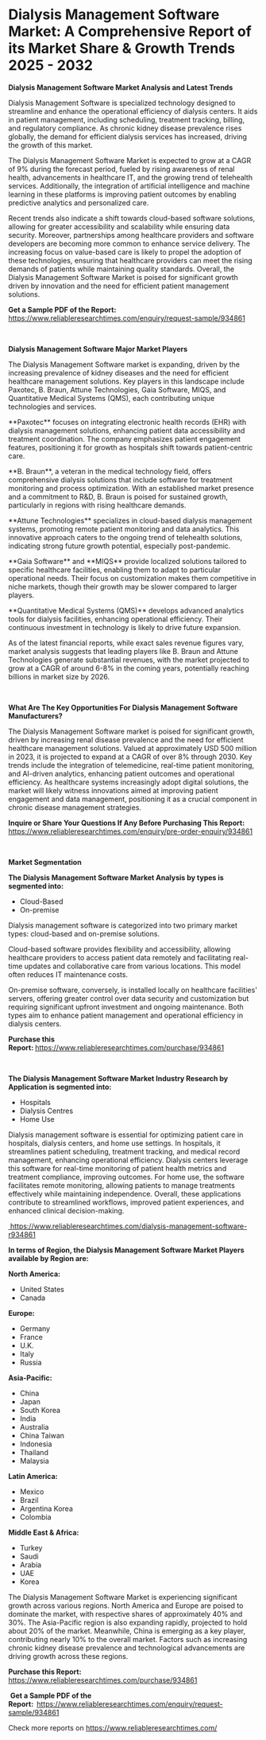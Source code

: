 <p><h1>Dialysis Management Software Market: A Comprehensive Report of its Market Share & Growth Trends 2025 - 2032</h1></p><p><strong>Dialysis Management Software Market Analysis and Latest Trends</strong></p>
<p><p>Dialysis Management Software is specialized technology designed to streamline and enhance the operational efficiency of dialysis centers. It aids in patient management, including scheduling, treatment tracking, billing, and regulatory compliance. As chronic kidney disease prevalence rises globally, the demand for efficient dialysis services has increased, driving the growth of this market.</p><p>The Dialysis Management Software Market is expected to grow at a CAGR of 9% during the forecast period, fueled by rising awareness of renal health, advancements in healthcare IT, and the growing trend of telehealth services. Additionally, the integration of artificial intelligence and machine learning in these platforms is improving patient outcomes by enabling predictive analytics and personalized care. </p><p>Recent trends also indicate a shift towards cloud-based software solutions, allowing for greater accessibility and scalability while ensuring data security. Moreover, partnerships among healthcare providers and software developers are becoming more common to enhance service delivery. The increasing focus on value-based care is likely to propel the adoption of these technologies, ensuring that healthcare providers can meet the rising demands of patients while maintaining quality standards. Overall, the Dialysis Management Software Market is poised for significant growth driven by innovation and the need for efficient patient management solutions.</p></p>
<p><strong>Get a Sample PDF of the Report:&nbsp;</strong> <a href="https://www.reliableresearchtimes.com/enquiry/request-sample/934861?utm_campaign=3087&utm_medium=2&utm_source=Github&utm_content=ia&utm_term=07032025&utm_id=dialysis-management-software">https://www.reliableresearchtimes.com/enquiry/request-sample/934861</a></p>
<p>&nbsp;</p>
<p><strong>Dialysis Management Software Major Market Players</strong></p>
<p><p>The Dialysis Management Software market is expanding, driven by the increasing prevalence of kidney diseases and the need for efficient healthcare management solutions. Key players in this landscape include Paxotec, B. Braun, Attune Technologies, Gaia Software, MIQS, and Quantitative Medical Systems (QMS), each contributing unique technologies and services.</p><p>**Paxotec** focuses on integrating electronic health records (EHR) with dialysis management solutions, enhancing patient data accessibility and treatment coordination. The company emphasizes patient engagement features, positioning it for growth as hospitals shift towards patient-centric care.</p><p>**B. Braun**, a veteran in the medical technology field, offers comprehensive dialysis solutions that include software for treatment monitoring and process optimization. With an established market presence and a commitment to R&D, B. Braun is poised for sustained growth, particularly in regions with rising healthcare demands.</p><p>**Attune Technologies** specializes in cloud-based dialysis management systems, promoting remote patient monitoring and data analytics. This innovative approach caters to the ongoing trend of telehealth solutions, indicating strong future growth potential, especially post-pandemic.</p><p>**Gaia Software** and **MIQS** provide localized solutions tailored to specific healthcare facilities, enabling them to adapt to particular operational needs. Their focus on customization makes them competitive in niche markets, though their growth may be slower compared to larger players.</p><p>**Quantitative Medical Systems (QMS)** develops advanced analytics tools for dialysis facilities, enhancing operational efficiency. Their continuous investment in technology is likely to drive future expansion.</p><p>As of the latest financial reports, while exact sales revenue figures vary, market analysis suggests that leading players like B. Braun and Attune Technologies generate substantial revenues, with the market projected to grow at a CAGR of around 6-8% in the coming years, potentially reaching billions in market size by 2026.</p></p>
<p>&nbsp;</p>
<p><strong>What Are The Key Opportunities For Dialysis Management Software Manufacturers?</strong></p>
<p><p>The Dialysis Management Software market is poised for significant growth, driven by increasing renal disease prevalence and the need for efficient healthcare management solutions. Valued at approximately USD 500 million in 2023, it is projected to expand at a CAGR of over 8% through 2030. Key trends include the integration of telemedicine, real-time patient monitoring, and AI-driven analytics, enhancing patient outcomes and operational efficiency. As healthcare systems increasingly adopt digital solutions, the market will likely witness innovations aimed at improving patient engagement and data management, positioning it as a crucial component in chronic disease management strategies.</p></p>
<p><strong>Inquire or Share Your Questions If Any Before Purchasing This Report:</strong> <a href="https://www.reliableresearchtimes.com/enquiry/pre-order-enquiry/934861?utm_campaign=3087&utm_medium=2&utm_source=Github&utm_content=ia&utm_term=07032025&utm_id=dialysis-management-software">https://www.reliableresearchtimes.com/enquiry/pre-order-enquiry/934861</a></p>
<p>&nbsp;</p>
<p><strong>Market Segmentation</strong></p>
<p><strong>The Dialysis Management Software Market Analysis by types is segmented into:</strong></p>
<p><ul><li>Cloud-Based</li><li>On-premise</li></ul></p>
<p><p>Dialysis management software is categorized into two primary market types: cloud-based and on-premise solutions. </p><p>Cloud-based software provides flexibility and accessibility, allowing healthcare providers to access patient data remotely and facilitating real-time updates and collaborative care from various locations. This model often reduces IT maintenance costs. </p><p>On-premise software, conversely, is installed locally on healthcare facilities' servers, offering greater control over data security and customization but requiring significant upfront investment and ongoing maintenance. Both types aim to enhance patient management and operational efficiency in dialysis centers.</p></p>
<p><strong>Purchase this Report:&nbsp;</strong><a href="https://www.reliableresearchtimes.com/purchase/934861?utm_campaign=3087&utm_medium=2&utm_source=Github&utm_content=ia&utm_term=07032025&utm_id=dialysis-management-software">https://www.reliableresearchtimes.com/purchase/934861</a></p>
<p>&nbsp;</p>
<p><strong>The Dialysis Management Software Market Industry Research by Application is segmented into:</strong></p>
<p><ul><li>Hospitals</li><li>Dialysis Centres</li><li>Home Use</li></ul></p>
<p><p>Dialysis management software is essential for optimizing patient care in hospitals, dialysis centers, and home use settings. In hospitals, it streamlines patient scheduling, treatment tracking, and medical record management, enhancing operational efficiency. Dialysis centers leverage this software for real-time monitoring of patient health metrics and treatment compliance, improving outcomes. For home use, the software facilitates remote monitoring, allowing patients to manage treatments effectively while maintaining independence. Overall, these applications contribute to streamlined workflows, improved patient experiences, and enhanced clinical decision-making.</p></p>
<p><a href="https://www.reliableresearchtimes.com/dialysis-management-software-r934861?utm_campaign=3087&utm_medium=2&utm_source=Github&utm_content=ia&utm_term=07032025&utm_id=dialysis-management-software">&nbsp;https://www.reliableresearchtimes.com/dialysis-management-software-r934861</a></p>
<p><strong>In terms of Region, the Dialysis Management Software Market Players available by Region are:</strong></p>
<p>
    <p> <strong> North America: </strong>
        <ul>
            <li>United States</li>
            <li>Canada</li>
        </ul>
        </p> 
    <p> <strong> Europe: </strong>
        <ul>
            <li>Germany</li>
            <li>France</li>
            <li>U.K.</li>
            <li>Italy</li>
            <li>Russia</li>
        </ul>
        </p> 
    <p> <strong> Asia-Pacific: </strong>
        <ul>
            <li>China</li>
            <li>Japan</li>
            <li>South Korea</li>
            <li>India</li>
            <li>Australia</li>
            <li>China Taiwan</li>
            <li>Indonesia</li>
            <li>Thailand</li>
            <li>Malaysia</li>
        </ul>
        </p> 
    <p> <strong> Latin America: </strong>
        <ul>
            <li>Mexico</li>
            <li>Brazil</li>
            <li>Argentina Korea</li>
            <li>Colombia</li>
        </ul>
        </p> 
    <p> <strong> Middle East & Africa: </strong>
        <ul>
            <li>Turkey</li>
            <li>Saudi</li>
            <li>Arabia</li>
            <li>UAE</li>
            <li>Korea</li>
        </ul>
    </p>
    </p>
<p><p>The Dialysis Management Software Market is experiencing significant growth across various regions. North America and Europe are poised to dominate the market, with respective shares of approximately 40% and 30%. The Asia-Pacific region is also expanding rapidly, projected to hold about 20% of the market. Meanwhile, China is emerging as a key player, contributing nearly 10% to the overall market. Factors such as increasing chronic kidney disease prevalence and technological advancements are driving growth across these regions.</p></p>
<p><strong>Purchase this Report: </strong><a href="https://www.reliableresearchtimes.com/purchase/934861?utm_campaign=3087&utm_medium=2&utm_source=Github&utm_content=ia&utm_term=07032025&utm_id=dialysis-management-software">https://www.reliableresearchtimes.com/purchase/934861</a></p>
<p>&nbsp;<strong>Get a Sample PDF of the Report:&nbsp;&nbsp;</strong><a href="https://www.reliableresearchtimes.com/enquiry/request-sample/934861?utm_campaign=3087&utm_medium=2&utm_source=Github&utm_content=ia&utm_term=07032025&utm_id=dialysis-management-software">https://www.reliableresearchtimes.com/enquiry/request-sample/934861</a></p>
<p><strong></strong></p>
<p>Check more reports on <a href="https://www.reliableresearchtimes.com/?utm_campaign=3087&utm_medium=2&utm_source=Github&utm_content=ia&utm_term=07032025&utm_id=dialysis-management-software">https://www.reliableresearchtimes.com/</a></p>